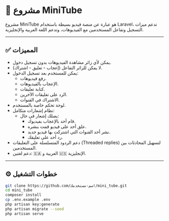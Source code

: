 # 🎥 مشروع MiniTube

مشروع MiniTube هو عبارة عن منصة فيديو بسيطة باستخدام Laravel، تدعم ميزات التسجيل وتفاعل المستخدمين مع الفيديوهات، وتدعم اللغة العربية والإنجليزية.

---

## ✅ المميزات

- يمكن لأي زائر مشاهدة الفيديوهات بدون تسجيل دخول.
- لا يمكن للزائر التفاعل (إعجاب - تعليق - اشتراك).
- يمكن للمستخدم بعد تسجيل الدخول:
  - رفع فيديوهات.
  - الإعجاب بالفيديوهات.
  - كتابة تعليقات.
  - الرد على تعليقات الآخرين.
  - الاشتراك في القنوات.
- لوحة تحكم خاصة بالمستخدم.
- نظام إشعارات متكامل:
  - يصلك إشعار في حال:
    - قام أحد بالإعجاب بفيديوك.
    - علق أحد على فيديو قمت بنشره.
    - نشر أحد القنوات التي اشتركت بها فيديو جديد.
    - رد أحد على تعليقك.
- دعم الردود المتسلسلة على التعليقات (Threaded replies) لتسهيل المحادثات بين المستخدمين.
- دعم لغتين: 🇸🇦 العربية و 🇺🇸 الإنجليزية.

---

## ⚙️ خطوات التشغيل

```bash
git clone https://github.com/اسم-مستخدمك/mini_tube.git
cd mini_tube
composer install
cp .env.example .env
php artisan key:generate
php artisan migrate --seed
php artisan serve